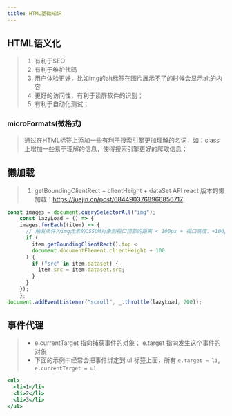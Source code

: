 ```yaml
---
title: HTML基础知识
---
```


## HTML语义化
> 1. 有利于SEO
> 2. 有利于维护代码
> 3. 用户体验更好，比如img的alt标签在图片展示不了的时候会显示alt的内容
> 4. 更好的访问性，有利于读屏软件的识别；
> 5. 有利于自动化测试；

### microFormats(微格式)
> 通过在HTML标签上添加一些有利于搜索引擎更加理解的名词，如：class上增加一些易于理解的信息，使得搜索引擎更好的爬取信息；

## 懒加载
> 1. getBoundingClientRect + clientHeight + dataSet API
> react 版本的懒加载：https://juejin.cn/post/6844903768966856717
```javascript
const images = document.querySelectorAll("img");
    const lazyLoad = () => {
    images.forEach((item) => {
      // 触发条件为img元素的CSSOM对象到视口顶部的距离 < 100px + 视口高度，+100px为了提前触发图片加载
      if (
        item.getBoundingClientRect().top <
        document.documentElement.clientHeight + 100
      ) {
        if ("src" in item.dataset) {
          item.src = item.dataset.src;
        }
      }
    });
    };
document.addEventListener("scroll", _.throttle(lazyLoad, 200));
```

## 事件代理
> - e.currentTarget 指向捕获事件的对象； e.target 指向发生这个事件的对象
> - 下面的示例中经常会把事件绑定到 ul 标签上面，所有 `e.target = li`, `e.currentTarget = ul`
```jsx harmony
<ul>
  <li>1</li>
  <li>2</li>
  <li>3</li>
</ul>
```
